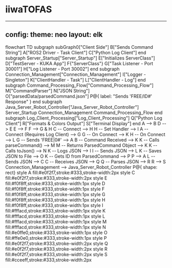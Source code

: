# iiwaTOFAS
---
config:
theme: neo
layout: elk
---
flowchart TD
subgraph subGraph0["Client Side"]
B["Sends Command String"]
A["ROS2 Driver - Task Client"]
C["Python Log Client"]
end
subgraph Server_Startup["Server_Startup"]
E["Initializes ServerClass"]
D["TestServer - KUKA App"]
F{"ServerClass"}
G["Task Listener - Port 30001"]
H["Log Listener - Port 30002"]
end
subgraph Connection_Management["Connection_Management"]
I["Logger - Singleton"]
K["ClientHandler - Task"]
L["ClientHandler - Log"]
end
subgraph Command_Processing_Flow["Command_Processing_Flow"]
M["CommandParser"]
N["JSON String"]
O["parsedData/parsedCommand.json"]
P@{ label: "Sends 'FREE/ID#' Response" }
end
subgraph Java_Server_Robot_Controller["Java_Server_Robot_Controller"]
Server_Startup
Connection_Management
Command_Processing_Flow
end
subgraph Log_Client_Processing["Log_Client_Processing"]
Q["Python Log Client"]
R["Formats & Colors Output"]
S["Terminal Display"]
end
A --> B
D --> E
E --> F
F --> G & H
C -- Connect --> H
H -- Set Handler --> I
A -- Connect (Requires Log Client) --> G
G -- On Connect --> K
H -- On Connect --> L
G -- Sends 'FREE|0#' --> A
B -- Command Received --> K
K -- Calls parseCommand() --> M
M -- Returns ParsedCommand Object --> K
K -- Calls toJson() --> N
K -- Logs JSON --> I
I -- Sends JSON --> L
K -- Saves JSON to File --> O
K -- Gets ID from ParsedCommand --> P
P --> A
L -- Sends JSON --> C
C -- Receives JSON --> Q
Q -- Parses JSON --> R
R --> S
Connection_Management --> Java_Server_Robot_Controller
P@{ shape: rect}
style A fill:#e0f2f7,stroke:#333,stroke-width:2px
style C fill:#e0f2f7,stroke:#333,stroke-width:2px
style E fill:#f0f8ff,stroke:#333,stroke-width:1px
style D fill:#f0f8ff,stroke:#333,stroke-width:1px
style F fill:#f0f8ff,stroke:#333,stroke-width:1px
style G fill:#f0f8ff,stroke:#333,stroke-width:1px
style H fill:#f0f8ff,stroke:#333,stroke-width:1px
style I fill:#fffacd,stroke:#333,stroke-width:1px
style K fill:#fffacd,stroke:#333,stroke-width:1px
style L fill:#fffacd,stroke:#333,stroke-width:1px
style M fill:#fffacd,stroke:#333,stroke-width:1px
style N fill:#e0ffe0,stroke:#333,stroke-width:1px
style O fill:#ffe0e0,stroke:#333,stroke-width:1px
style P fill:#e0f2f7,stroke:#333,stroke-width:2px
style Q fill:#e0f2f7,stroke:#333,stroke-width:2px
style R fill:#e0f2f7,stroke:#333,stroke-width:2px
style S fill:#cceeff,stroke:#333,stroke-width:2px
